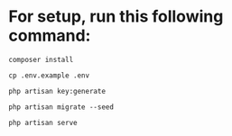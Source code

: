 # For setup, run this following command:

```
composer install
```

```
cp .env.example .env
```

```
php artisan key:generate
```

```
php artisan migrate --seed
```

```
php artisan serve
```

